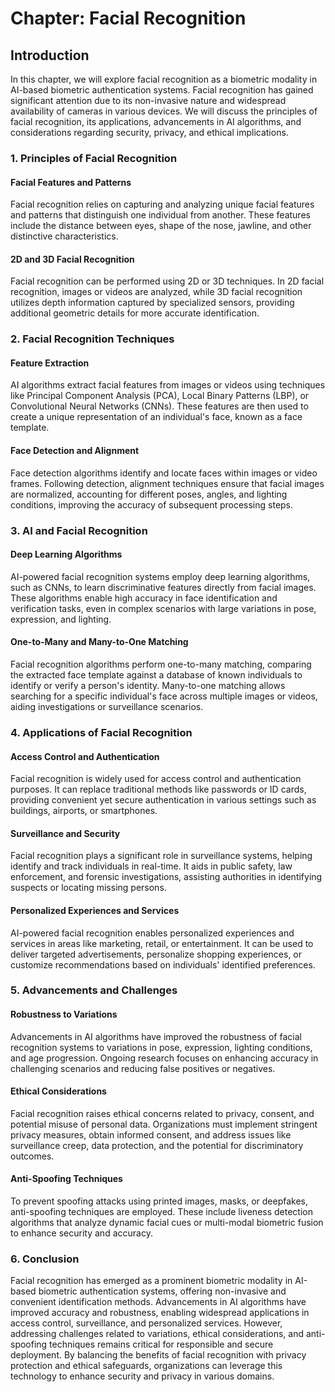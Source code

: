 Chapter: Facial Recognition
===========================

Introduction
------------

In this chapter, we will explore facial recognition as a biometric modality in AI-based biometric authentication systems. Facial recognition has gained significant attention due to its non-invasive nature and widespread availability of cameras in various devices. We will discuss the principles of facial recognition, its applications, advancements in AI algorithms, and considerations regarding security, privacy, and ethical implications.

### 1. Principles of Facial Recognition

#### Facial Features and Patterns

Facial recognition relies on capturing and analyzing unique facial features and patterns that distinguish one individual from another. These features include the distance between eyes, shape of the nose, jawline, and other distinctive characteristics.

#### 2D and 3D Facial Recognition

Facial recognition can be performed using 2D or 3D techniques. In 2D facial recognition, images or videos are analyzed, while 3D facial recognition utilizes depth information captured by specialized sensors, providing additional geometric details for more accurate identification.

### 2. Facial Recognition Techniques

#### Feature Extraction

AI algorithms extract facial features from images or videos using techniques like Principal Component Analysis (PCA), Local Binary Patterns (LBP), or Convolutional Neural Networks (CNNs). These features are then used to create a unique representation of an individual's face, known as a face template.

#### Face Detection and Alignment

Face detection algorithms identify and locate faces within images or video frames. Following detection, alignment techniques ensure that facial images are normalized, accounting for different poses, angles, and lighting conditions, improving the accuracy of subsequent processing steps.

### 3. AI and Facial Recognition

#### Deep Learning Algorithms

AI-powered facial recognition systems employ deep learning algorithms, such as CNNs, to learn discriminative features directly from facial images. These algorithms enable high accuracy in face identification and verification tasks, even in complex scenarios with large variations in pose, expression, and lighting.

#### One-to-Many and Many-to-One Matching

Facial recognition algorithms perform one-to-many matching, comparing the extracted face template against a database of known individuals to identify or verify a person's identity. Many-to-one matching allows searching for a specific individual's face across multiple images or videos, aiding investigations or surveillance scenarios.

### 4. Applications of Facial Recognition

#### Access Control and Authentication

Facial recognition is widely used for access control and authentication purposes. It can replace traditional methods like passwords or ID cards, providing convenient yet secure authentication in various settings such as buildings, airports, or smartphones.

#### Surveillance and Security

Facial recognition plays a significant role in surveillance systems, helping identify and track individuals in real-time. It aids in public safety, law enforcement, and forensic investigations, assisting authorities in identifying suspects or locating missing persons.

#### Personalized Experiences and Services

AI-powered facial recognition enables personalized experiences and services in areas like marketing, retail, or entertainment. It can be used to deliver targeted advertisements, personalize shopping experiences, or customize recommendations based on individuals' identified preferences.

### 5. Advancements and Challenges

#### Robustness to Variations

Advancements in AI algorithms have improved the robustness of facial recognition systems to variations in pose, expression, lighting conditions, and age progression. Ongoing research focuses on enhancing accuracy in challenging scenarios and reducing false positives or negatives.

#### Ethical Considerations

Facial recognition raises ethical concerns related to privacy, consent, and potential misuse of personal data. Organizations must implement stringent privacy measures, obtain informed consent, and address issues like surveillance creep, data protection, and the potential for discriminatory outcomes.

#### Anti-Spoofing Techniques

To prevent spoofing attacks using printed images, masks, or deepfakes, anti-spoofing techniques are employed. These include liveness detection algorithms that analyze dynamic facial cues or multi-modal biometric fusion to enhance security and accuracy.

### 6. Conclusion

Facial recognition has emerged as a prominent biometric modality in AI-based biometric authentication systems, offering non-invasive and convenient identification methods. Advancements in AI algorithms have improved accuracy and robustness, enabling widespread applications in access control, surveillance, and personalized services. However, addressing challenges related to variations, ethical considerations, and anti-spoofing techniques remains critical for responsible and secure deployment. By balancing the benefits of facial recognition with privacy protection and ethical safeguards, organizations can leverage this technology to enhance security and privacy in various domains.
